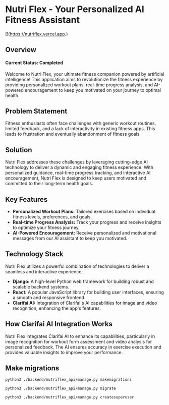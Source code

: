 # Nutri Flex - Your Personalized AI Fitness Assistant
[!(https://nutriflex.vercel.app.)



## Overview

#### Current Status: Completed

Welcome to Nutri Flex, your ultimate fitness companion powered by artificial intelligence! This application aims to revolutionize the fitness experience by providing personalized workout plans, real-time progress analysis, and AI-powered encouragement to keep you motivated on your journey to optimal health.

## Problem Statement

Fitness enthusiasts often face challenges with generic workout routines, limited feedback, and a lack of interactivity in existing fitness apps. This leads to frustration and eventually abandonment of fitness goals.

## Solution

Nutri Flex addresses these challenges by leveraging cutting-edge AI technology to deliver a dynamic and engaging fitness experience. With personalized guidance, real-time progress tracking, and interactive AI encouragement, Nutri Flex is designed to keep users motivated and committed to their long-term health goals.

## Key Features

- **Personalized Workout Plans:** Tailored exercises based on individual fitness levels, preferences, and goals.
- **Real-time Progress Analysis:** Track your progress and receive insights to optimize your fitness journey.
- **AI-Powered Encouragement:** Receive personalized and motivational messages from our AI assistant to keep you motivated.

## Technology Stack

Nutri Flex utilizes a powerful combination of technologies to deliver a seamless and interactive experience:

- **Django:** A high-level Python web framework for building robust and scalable backend systems.
- **React:** A popular JavaScript library for building user interfaces, ensuring a smooth and responsive frontend.
- **Clarifai AI:** Integration of Clarifai's AI capabilities for image and video recognition, enhancing the app's features.

## How Clarifai AI Integration Works

Nutri Flex integrates Clarifai AI to enhance its capabilities, particularly in image recognition for workout form assessment and video analysis for personalized feedback. The AI ensures accuracy in exercise execution and provides valuable insights to improve your performance.

## Make migrations

`python3 ./backend/nutriflex_api/manage.py makemigrations`

`python3 ./backend/nutriflex_api/manage.py migrate`

`python3 ./backend/nutriflex_api/manage.py createsuperuser`
